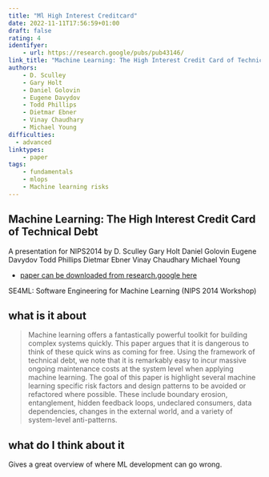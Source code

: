 ```yaml
---
title: "Ml High Interest Creditcard"
date: 2022-11-11T17:56:59+01:00
draft: false
rating: 4
identifyer: 
    - url: https://research.google/pubs/pub43146/
link_title: "Machine Learning: The High Interest Credit Card of Technical Debt"
authors: 
    - D. Sculley
    - Gary Holt
    - Daniel Golovin
    - Eugene Davydov
    - Todd Phillips
    - Dietmar Ebner
    - Vinay Chaudhary
    - Michael Young
difficulties:
  - advanced
linktypes:
    - paper
tags:
    - fundamentals
    - mlops
    - Machine learning risks
---
```


## Machine Learning: The High Interest Credit Card of Technical Debt
A presentation for NIPS2014 by D. Sculley Gary Holt Daniel Golovin Eugene Davydov Todd Phillips Dietmar Ebner Vinay Chaudhary Michael Young 
- [paper can be downloaded from research.google here](https://research.google/pubs/pub43146/)   

SE4ML: Software Engineering for Machine Learning (NIPS 2014 Workshop)


## what is it about

> Machine learning offers a fantastically powerful toolkit for building complex systems quickly. This paper argues that it is dangerous to think of these quick wins as coming for free. Using the framework of technical debt, we note that it is remarkably easy to incur massive ongoing maintenance costs at the system level when applying machine learning. The goal of this paper is highlight several machine learning specific risk factors and design patterns to be avoided or refactored where possible. These include boundary erosion, entanglement, hidden feedback loops, undeclared consumers, data dependencies, changes in the external world, and a variety of system-level anti-patterns.

## what do I think about it
Gives a great overview of where ML development can go wrong.
